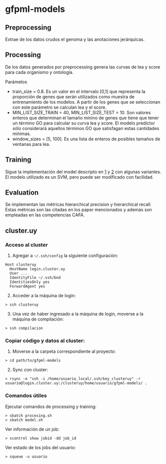 # gfpml-models

## Preprocessing

Extrae de los datos crudos el genoma y las anotaciones jerárquicas.
<!-- Extract from raw data genome and hierarchical annotations. -->

## Processing

De los datos generados por preprocessing genera las curvas de lea y score para cada organismo y ontología.

Parámetos

+ train_size = 0.8. Es un valor en el intervalo [0,1] que representa la proporción de genes que serán utilizados como muestra de entrenamiento de los modelos. A partir de los genes que se seleccionan con este parámetro se calculan lea y el score.
+ MIN_LIST_SIZE_TRAIN = 40, MIN_LIST_SIZE_TEST = 10. Son valores enteros que determinan el tamaño mínino de genes que tiene que tener un término GO para calcular su curva lea y score. El modelo predictor sólo considerará aquellos términos GO que satisfagan estas cantidades mínimas.
+ window_sizes = [5, 100]. Es una lista de enteros de posibles tamaños de ventanas para lea.

## Training

Sigue la implementación del model descripto en [1](https://pdfs.semanticscholar.org/44f1/4625bbcd74f364810e87dd115d17b4445bb2.pdf) y [2](https://www.tandfonline.com/doi/pdf/10.1080/13102818.2018.1521302?needAccess=true) con algunas variantes. El modelo utilizado es un SVM, pero puede ser modificado con facilidad.

## Evaluation

Se implementan las métricas hierarchical precision y hierarchical recall. Estas métricas son las citadas en los paper mencionados y además son empleadas en las competencias CAFA.

## cluster.uy

### Acceso al cluster
1. Agregar a `~/.ssh/config` la siguiente configuración:
```
Host clusteruy
  HostName login.cluster.uy
  User ...
  IdentityFile ~/.ssh/bnd
  IdentitiesOnly yes
  ForwardAgent yes
```
2. Acceder a la máquina de login:
```
> ssh clusteruy
```
3. Una vez de haber ingresado a la máquina de login, moverse a la máquina de compilación:
```
> ssh compilacion
```

### Copiar código y datos al cluster:
1. Moverse a la carpeta correspondiente al proyecto:
```
> cd path/to/gfpml-models
```
2. Sync con cluster:
```
> rsync -e "ssh -i /home/usuario_local/.ssh/key_clusteruy" -r usuario@login.cluster.uy:/clusteruy/home/usuario/gfpml-models/ .
```

### Comandos útiles

Ejecutar comandos de processing y training:
```
> sbatch procesing.sh
> sbatch model.sh
```

Ver información de un job:
```
> scontrol show jobid -dd job_id
```

Ver estado de los jobs del usuario:
```
> squeue -u usuario
```